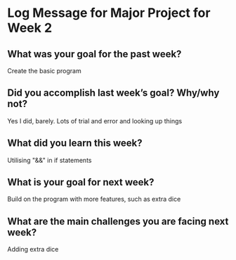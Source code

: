 # Log Message for Major Project for Week 2
## What was your goal for the past week?
Create the basic program

## Did you accomplish last week’s goal? Why/why not?
Yes I did, barely. Lots of trial and error and looking up things

## What did you learn this week?
Utilising "&&" in if statements

## What is your goal for next week?
Build on the program with more features, such as extra dice

## What are the main challenges you are facing next week?
Adding extra dice
